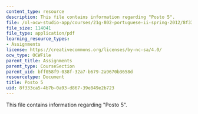 ```yaml
---
content_type: resource
description: This file contains information regarding "Posto 5".
file: /ol-ocw-studio-app/courses/21g-802-portuguese-ii-spring-2012/8f333ca54b7b0a93d86739e849e2b723_MIT21G_802S12_Posto_5.pdf
file_size: 114041
file_type: application/pdf
learning_resource_types:
- Assignments
license: https://creativecommons.org/licenses/by-nc-sa/4.0/
ocw_type: OCWFile
parent_title: Assignments
parent_type: CourseSection
parent_uid: bff058f9-038f-32a7-b679-2a9670b3658d
resourcetype: Document
title: Posto 5
uid: 8f333ca5-4b7b-0a93-d867-39e849e2b723
---
```

This file contains information regarding "Posto 5".